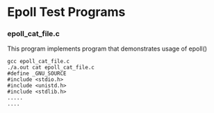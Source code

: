 # Epoll Test Programs
### epoll_cat_file.c

This program implements program that demonstrates usage of epoll()

```
gcc epoll_cat_file.c
./a.out cat epoll_cat_file.c
#define _GNU_SOURCE
#include <stdio.h>
#include <unistd.h>
#include <stdlib.h>
.....
....
```
